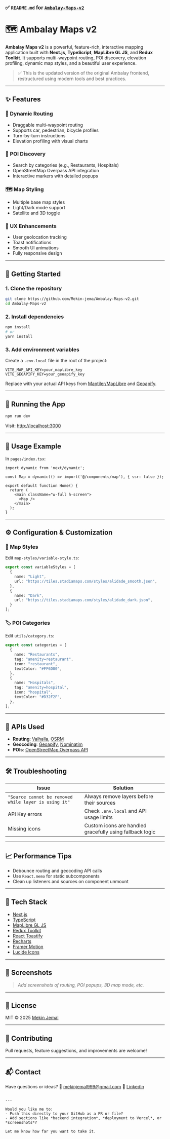 ### ✅ `README.md` for [`Ambalay-Maps-v2`](https://github.com/Mekin-jema/Ambalay-Maps-v2)


# 🗺️ Ambalay Maps v2

**Ambalay Maps v2** is a powerful, feature-rich, interactive mapping application built with **Next.js**, **TypeScript**, **MapLibre GL JS**, and **Redux Toolkit**. It supports multi-waypoint routing, POI discovery, elevation profiling, dynamic map styles, and a beautiful user experience.

> ✅ This is the updated version of the original Ambalay frontend, restructured using modern tools and best practices.

---

## ✨ Features

### 🧭 Dynamic Routing
- Draggable multi-waypoint routing
- Supports car, pedestrian, bicycle profiles
- Turn-by-turn instructions
- Elevation profiling with visual charts

### 📍 POI Discovery
- Search by categories (e.g., Restaurants, Hospitals)
- OpenStreetMap Overpass API integration
- Interactive markers with detailed popups

### 🗺️ Map Styling
- Multiple base map styles
- Light/Dark mode support
- Satellite and 3D toggle

### 👤 UX Enhancements
- User geolocation tracking
- Toast notifications
- Smooth UI animations
- Fully responsive design

---

## 🚀 Getting Started

### 1. Clone the repository

```bash
git clone https://github.com/Mekin-jema/Ambalay-Maps-v2.git
cd Ambalay-Maps-v2
````

### 2. Install dependencies

```bash
npm install
# or
yarn install
```

### 3. Add environment variables

Create a `.env.local` file in the root of the project:

```env
VITE_MAP_API_KEY=your_maplibre_key
VITE_GEOAPIFY_KEY=your_geoapify_key
```

Replace with your actual API keys from [Maptiler/MapLibre](https://maptiler.com/maps/) and [Geoapify](https://www.geoapify.com/).

---

## 🧪 Running the App

```bash
npm run dev
```

Visit: [http://localhost:3000](http://localhost:3000)

---

## 🧩 Usage Example

In `pages/index.tsx`:

```tsx
import dynamic from 'next/dynamic';

const Map = dynamic(() => import('@/components/map'), { ssr: false });

export default function Home() {
  return (
    <main className="w-full h-screen">
      <Map />
    </main>
  );
}
```

---

## ⚙️ Configuration & Customization

### 🔘 Map Styles

Edit `map-styles/variable-style.ts`:

```ts
export const variableStyles = [
  {
    name: "Light",
    url: "https://tiles.stadiamaps.com/styles/alidade_smooth.json",
  },
  {
    name: "Dark",
    url: "https://tiles.stadiamaps.com/styles/alidade_dark.json",
  }
];
```

### 🏷️ POI Categories

Edit `utils/category.ts`:

```ts
export const categories = [
  {
    name: "Restaurants",
    tag: "amenity=restaurant",
    icon: "restaurant",
    textColor: "#FF6D00",
  },
  {
    name: "Hospitals",
    tag: "amenity=hospital",
    icon: "hospital",
    textColor: "#D32F2F",
  },
];
```

---

## 📡 APIs Used

* **Routing**: [Valhalla](https://github.com/valhalla/valhalla), [OSRM](http://project-osrm.org/)
* **Geocoding**: [Geoapify](https://www.geoapify.com/), [Nominatim](https://nominatim.org/)
* **POIs**: [OpenStreetMap Overpass API](https://overpass-api.de/)

---

## 🛠️ Troubleshooting

| Issue                                                | Solution                                                 |
| ---------------------------------------------------- | -------------------------------------------------------- |
| `"Source cannot be removed while layer is using it"` | Always remove layers before their sources                |
| API Key errors                                       | Check `.env.local` and API usage limits                  |
| Missing icons                                        | Custom icons are handled gracefully using fallback logic |

---

## 📈 Performance Tips

* Debounce routing and geocoding API calls
* Use `React.memo` for static subcomponents
* Clean up listeners and sources on component unmount

---

## 🧰 Tech Stack

* [Next.js](https://nextjs.org/)
* [TypeScript](https://www.typescriptlang.org/)
* [MapLibre GL JS](https://maplibre.org/)
* [Redux Toolkit](https://redux-toolkit.js.org/)
* [React Toastify](https://fkhadra.github.io/react-toastify/)
* [Recharts](https://recharts.org/)
* [Framer Motion](https://www.framer.com/motion/)
* [Lucide Icons](https://lucide.dev/)

---

## 📸 Screenshots

> *Add screenshots of routing, POI popups, 3D map mode, etc.*

---

## 🪪 License

MIT © 2025 [Mekin Jemal](https://github.com/Mekin-jema)

---

## 🤝 Contributing

Pull requests, feature suggestions, and improvements are welcome!

---

## 📬 Contact

Have questions or ideas?
📧 [mekinjemal999@gmail.com](mailto:mekinjemal999@gmail.com)
🔗 [LinkedIn](https://linkedin.com/in/mekin-jemal)

```

---

Would you like me to:
- Push this directly to your GitHub as a PR or file?
- Add sections like *backend integration*, *deployment to Vercel*, or *screenshots*?

Let me know how far you want to take it.
```
